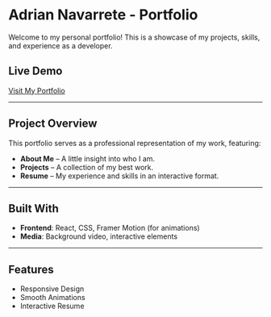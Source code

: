 # Adrian Navarrete - Portfolio

Welcome to my personal portfolio! This is a showcase of my projects, skills, and experience as a developer.

## Live Demo
[Visit My Portfolio](https://adrian-navarrete.com)

---

## Project Overview

This portfolio serves as a professional representation of my work, featuring:
- **About Me** – A little insight into who I am.
- **Projects** – A collection of my best work.
- **Resume** – My experience and skills in an interactive format.
---

## Built With

- **Frontend**: React, CSS, Framer Motion (for animations)
- **Media**: Background video, interactive elements

---

## Features

- Responsive Design  
- Smooth Animations  
- Interactive Resume
